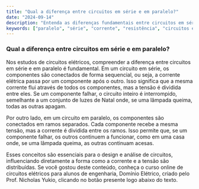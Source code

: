 ```yaml
---
title: "Qual a diferença entre circuitos em série e em paralelo?"
date: "2024-09-14"
description: "Entenda as diferenças fundamentais entre circuitos em série e em paralelo, conceitos essenciais em circuitos elétricos."
keywords: ["paralelo", "série", "corrente", "resistência", "circuitos elétricos"]
---
```


### Qual a diferença entre circuitos em série e em paralelo?

Nos estudos de circuitos elétricos, compreender a diferença entre circuitos em série e em paralelo é fundamental. Em um circuito em série, os componentes são conectados de forma sequencial, ou seja, a corrente elétrica passa por um componente após o outro. Isso significa que a mesma corrente flui através de todos os componentes, mas a tensão é dividida entre eles. Se um componente falhar, o circuito inteiro é interrompido, semelhante a um conjunto de luzes de Natal onde, se uma lâmpada queima, todas as outras apagam.

Por outro lado, em um circuito em paralelo, os componentes são conectados em ramos separados. Cada componente recebe a mesma tensão, mas a corrente é dividida entre os ramos. Isso permite que, se um componente falhar, os outros continuem a funcionar, como em uma casa onde, se uma lâmpada queima, as outras continuam acesas.

Esses conceitos são essenciais para o design e análise de circuitos, influenciando diretamente a forma como a corrente e a tensão são distribuídas. Se você gostou deste conteúdo, conheça o curso online de circuitos elétricos para alunos de engenharia, Domínio Elétrico, criado pelo Prof. Nicholas Yukio, clicando no botão presente logo abaixo do texto.